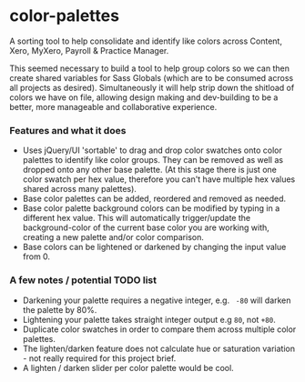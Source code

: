 # color-palettes
A sorting tool to help consolidate and identify like colors across Content, Xero,
MyXero, Payroll &amp; Practice Manager.

This seemed necessary to build a tool to help group colors so we can then create
shared variables for Sass Globals (which are to be consumed across all projects as desired).
Simultaneously it will help strip down the shitload of colors we have on file,
allowing design making and dev-building to be a better, more manageable and
collaborative experience.

### Features and what it does
- Uses jQuery/UI 'sortable' to drag and drop color swatches onto color palettes
to identify like color groups. They can be removed as well as dropped onto
any other base palette. (At this stage there is just one color swatch per hex
value, therefore you can't have multiple hex values shared across many palettes).
- Base color palettes can be added, reordered and removed as needed.
- Base color palette background colors can be modified by typing in a different
hex value. This will automatically trigger/update the background-color of the
current base color you are working with, creating a new palette and/or color comparison.
- Base colors can be lightened or darkened by changing the input value from 0.

### A few notes / potential TODO list
- Darkening your palette requires a negative integer, e.g. ` -80` will darken the
palette by 80%.
- Lightening your palette takes straight integer output e.g `80`, not `+80`.
- Duplicate color swatches in order to compare them across multiple color palettes.
- The lighten/darken feature does not calculate hue or saturation variation -
not really required for this project brief.
- A lighten / darken slider per color palette would be cool.
